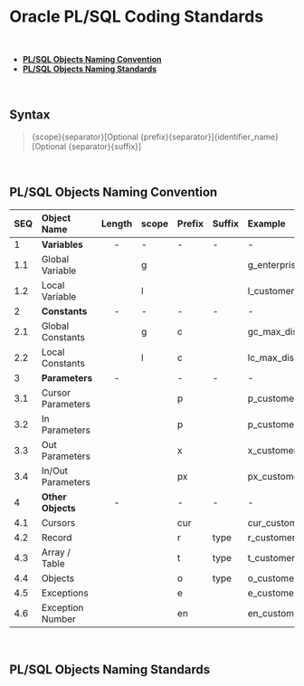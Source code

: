 # Oracle PL/SQL Coding Standards


<br>

- <a href="#plsql-objects-naming-convention">**PL/SQL Objects Naming Convention**</a>
- <a href="#plsql-objects-naming-standards">**PL/SQL Objects Naming Standards**</a>

<br>


## Syntax 

> {scope}{separator}[Optional {prefix}{separator}]{identifier_name}[Optional {separator}{suffix}]

<br>

## PL/SQL Objects Naming Convention

 | SEQ | Object Name       | Length | scope | Prefix | Suffix | Example           |
 | :-  | :----             | :-:    | :--   | :---   | :--    | :----             |
 | 1   | **Variables**     |   -    |  -    |  -     | -      |  -               |
 | 1.1 | Global Variable   |        | g     |        |        | g_enterprise_id   | 
 | 1.2 | Local Variable    |        | l     |        |        | l_customer_id     | 
 | 2   | **Constants**     | -      | -     |  -     | -      | -                 |
 | 2.1 | Global Constants  |        | g     |  c     |        | gc_max_discount   | 
 | 2.2 | Local Constants   |        | l     |  c     |        | lc_max_discount   | 
 | 3   | **Parameters**    |  -     |       |  -     |  -     |    -              |
 | 3.1 | Cursor Parameters |        |       | p      |        | p_customer        |
 | 3.2 | In Parameters     |        |       | p      |        | p_customer_id     | 
 | 3.3 | Out Parameters    |        |       | x      |        | x_customer_id     | 
 | 3.4 | In/Out Parameters |        |       | px     |        | px_customer_id    | 
 | 4   | **Other Objects** |  -     |       |   -    |   -    |     -             | 
 | 4.1 | Cursors           |        |       | cur    |        | cur_customers     |
 | 4.2 | Record            |        |       | r      |  type  | r_customer_type   | 
 | 4.3 | Array / Table     |        |       | t      |  type  | t_customers_type  |    
 | 4.4 | Objects           |        |       | o      |  type  | o_customers_type  |
 | 4.5 | Exceptions        |        |       | e      |        | e_customer_exists |
 | 4.6 | Exception Number  |        |       | en     |        | en_customer_exists|
 
 
<br>

## PL/SQL Objects Naming Standards

<br>

